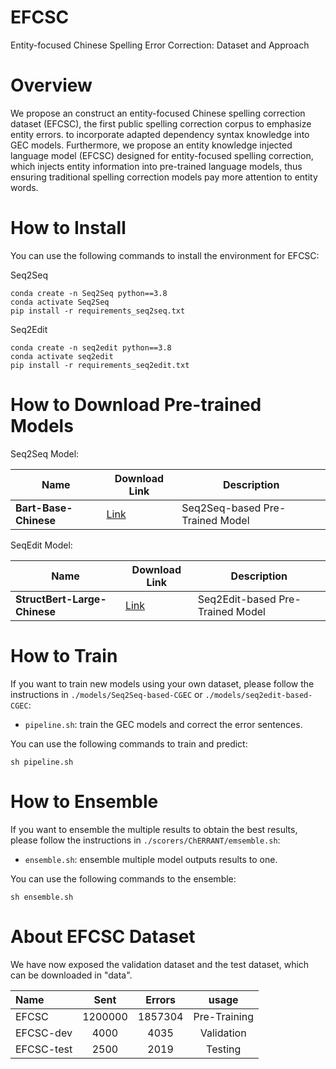 
# EFCSC
Entity-focused Chinese Spelling Error Correction: Dataset and Approach


# Overview
We propose an construct an entity-focused Chinese spelling correction dataset (EFCSC), the first public spelling correction corpus to emphasize entity errors. to incorporate adapted dependency syntax knowledge into GEC models. Furthermore, we propose an entity knowledge injected language model (EFCSC) designed for entity-focused spelling correction, which injects entity information into pre-trained language models, thus ensuring traditional spelling correction models pay more attention to entity words.




# How to Install

You can use the following commands to install the environment for EFCSC:

Seq2Seq
```
conda create -n Seq2Seq python==3.8
conda activate Seq2Seq
pip install -r requirements_seq2seq.txt
```

Seq2Edit
```
conda create -n seq2edit python==3.8
conda activate seq2edit
pip install -r requirements_seq2edit.txt
```


# How to Download Pre-trained Models

Seq2Seq Model:

| Name       | Download Link | Description |
|------------|---------------|-------------|
| **Bart-Base-Chinese** | [Link](https://huggingface.co/fnlp/bart-base-chinese) | Seq2Seq-based Pre-Trained Model|


SeqEdit Model:

| Name       | Download Link | Description |
|------------|---------------|-------------|
| **StructBert-Large-Chinese** | [Link](https://huggingface.co/junnyu/structbert-large-zh) | Seq2Edit-based Pre-Trained Model |


# How to Train
If you want to train new models using your own dataset, please follow the instructions in `./models/Seq2Seq-based-CGEC` or `./models/seq2edit-based-CGEC`:

+ `pipeline.sh`: train the GEC models and correct the error sentences.

You can use the following commands to train and predict:

```
sh pipeline.sh
```

# How to Ensemble

If you want to ensemble the multiple results to obtain the best results, please follow the instructions in `./scorers/ChERRANT/emsemble.sh`:

+ `ensemble.sh`: ensemble multiple model outputs results to one.

You can use the following commands to the ensemble:

```
sh ensemble.sh
```

# About EFCSC Dataset

We have now exposed the validation dataset and the test dataset, which can be downloaded in "data".



| Name | Sent | Errors | usage|
| :------- | :---------: | :---------: |:---------: |
| EFCSC | 1200000 | 1857304 | Pre-Training|
| EFCSC-dev | 4000 | 4035 | Validation|
| EFCSC-test | 2500 | 2019 | Testing |



